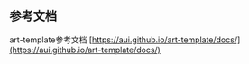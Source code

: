 ## 参考文档
art-template参考文档 [https://aui.github.io/art-template/docs/](https://aui.github.io/art-template/docs/)
